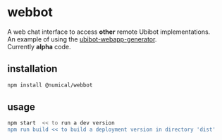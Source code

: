 # webbot
A web chat interface to access **other** remote Ubibot implementations.  
An example of using the [ubibot-webapp-generator](../ubibot-webapp-generator/README.md).  
Currently **alpha** code.

## installation
```bash
npm install @numical/webbot
```

## usage
```bash
npm start  << to run a dev version
npm run build << to build a deployment version in directory 'dist'
```
